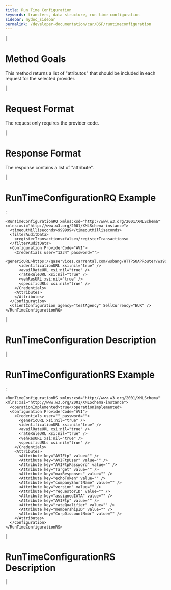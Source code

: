 ```yaml
---
title: Run Time Configuration
keywords: transfers, data structure, run time configuration
sidebar: mydoc_sidebar
permalink: /developer-documentation/car/DSF/runtimeconfiguration
---
```


|

Method Goals
============

This method returns a list of "atributos" that should be included in
each request for the selected provider.

|

Request Format
==============

The request only requires the provider code.

|

Response Format
===============

The response contains a list of "attribute".

|

RunTimeConfigurationRQ Example
==============================

:

    <RunTimeConfigurationRQ xmlns:xsd="http://www.w3.org/2001/XMLSchema" xmlns:xsi="http://www.w3.org/2001/XMLSchema-instance">
      <timeoutMilliseconds>999999</timeoutMilliseconds>
      <filterAuditData>
        <registerTransactions>false</registerTransactions>
      </filterAuditData>
      <Configuration ProviderCode="AVI">
        <Credentials user="1234" password="">
          <genericURL>https://qaservices.carrental.com/wsbang/HTTPSOAPRouter/ws9071</UrlGenerica>
          <identificationURL xsi:nil="true" />
          <availRateURL xsi:nil="true" />
          <rateRuleURL xsi:nil="true" />
          <vehResURL xsi:nil="true" />
          <specificURLs xsi:nil="true" />
        </Credentials>
        <Attributes>
        </Attributes>
      </Configuration>
      <ClientConfiguration agency="testAgency" SellCurrency="EUR" />
    </RunTimeConfigurationRQ>

|

RunTimeConfiguration Description
================================

|

RunTimeConfigurationRS Example
==============================

:

    <RunTimeConfigurationRS xmlns:xsd="http://www.w3.org/2001/XMLSchema" xmlns:xsi="http://www.w3.org/2001/XMLSchema-instance">
      <operationImplemented>true</operationImplemented>
      <Configuration ProviderCode="AVI">
        <Credentials user="" password="">
          <genericURL xsi:nil="true" />
          <identificationURL xsi:nil="true" />
          <availRateURL xsi:nil="true" />
          <rateRuleURL xsi:nil="true" />
          <vehResURL xsi:nil="true" />
          <specificURLs xsi:nil="true" />
        </Credentials>
        <Attributes>
          <Attribute key="AVIFtp" value="" />
          <Attribute key="AVIFtpUser" value="" />
          <Attribute key="AVIFtpPassword" value="" />
          <Attribute key="Target" value="" />
          <Attribute key="maxResponses" value="" />
          <Attribute key="echoToken" value="" />
          <Attribute key="companyShortName" value="" />
          <Attribute key="version" value="" />
          <Attribute key="requestorID" value="" />
          <Attribute key="assignedIATA" value="" />
          <Attribute key="AVIFtp" value="" />
          <Attribute key="rateQualifier" value="" />
          <Attribute key="membershipID" value="" />
          <Attribute key="CorpDiscountNmbr" value="" />
        </Attributes>
      </Configuration>
    </RunTimeConfigurationRS>

|

RunTimeConfigurationRS Description
==================================

|
